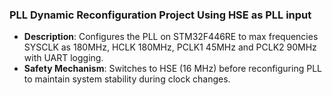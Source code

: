 ### PLL Dynamic Reconfiguration Project Using HSE as PLL input
- **Description**: Configures the PLL on STM32F446RE to max frequencies SYSCLK as 180MHz, HCLK 180MHz, PCLK1 45MHz and PCLK2 90MHz with UART logging.
- **Safety Mechanism**: Switches to HSE (16 MHz) before reconfiguring PLL to maintain system stability during clock changes.